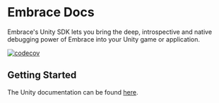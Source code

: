 # Embrace Docs
Embrace's Unity SDK lets you bring the deep, introspective and native debugging power of Embrace into your Unity game or application.

[![codecov](https://codecov.io/gh/embrace-io/embrace-unity-sdk-internal/graph/badge.svg?token=1g3DrYjacn)](https://codecov.io/gh/embrace-io/embrace-unity-sdk-internal)

## Getting Started
The Unity documentation can be found [here](https://embrace.io/docs/unity/).